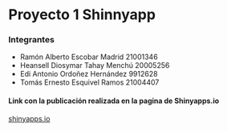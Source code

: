 # Proyecto 1 Shinnyapp

### Integrantes
* Ramón Alberto Escobar Madrid 21001346
* Heansell Diosymar Tahay Menchú 20005256
* Edi Antonio Ordoñez Hernández 9912628
* Tomás Ernesto Esquivel Ramos 21004407

#### **Link con la publicación realizada en la pagina de Shinyapps.io** 

[shinyapps.io](https://tesquivel.shinyapps.io/Proyecto_Shiny/)
